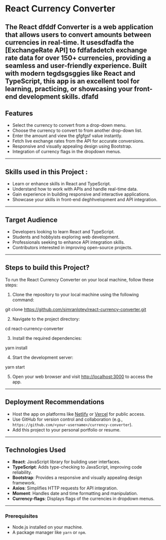 # React Currency Converter

The React dfddf Converter is a web application that allows users to convert amounts between currencies in real-time. It usesdfadfa the [ExchangeRate API] to fdfafadetch exchange rate data for over 150+ currencies, providing a seamless and user-friendly experience. Built with modern tegdsgsggies like React and TypeScript, this app is an excellent tool for learning, practicing, or showcasing your front-end development skills.
dfafd
---

## Features
- Select the currency to convert from a drop-down menu.
- Choose the currency to convert to from another drop-down list.
- Enter the amount and view the gfgfgsf value instantly.
- Fetch live exchange rates from the API for accurate conversions.
- Responsive and visually appealing design using Bootstrap.
- Integration of currency flags in the dropdown menus.

---

## Skills used in this Project : 
- Learn or enhance skills in React and TypeScript.
- Understand how to work with APIs and handle real-time data.
- Gain experience in building responsive and interactive applications.
- Showcase your skills in front-end deghhvelopment and API integration.

---

## Target Audience
- Developers looking to learn React and TypeScript.
- Students and hobbyists exploring web development.
- Professionals seeking to enhance API integration skills.
- Contributors interested in improving open-source projects.

---

## Steps to build this Project?
To run the React Currency Converter on your local machine, follow these steps:

1. Clone the repository to your local machine using the following command:


git clone https://github.com/simranlotey/react-currency-converter.git


2. Navigate to the project directory:


cd react-currency-converter


3. Install the required dependencies:

yarn install


4. Start the development server:


yarn start

5. Open your web browser and visit [http://localhost:3000](http://localhost:3000) to access the app.

---

## Deployment Recommendations
- Host the app on platforms like [Netlify](https://www.netlify.com/) or [Vercel](https://vercel.com/) for public access.
- Use GitHub for version control and collaboration (e.g., `https://github.com/<your-username>/currency-converter`).
- Add this project to your personal portfolio or resume.

---

## Technologies Used
- **React**: JavaScript library for building user interfaces.
- **TypeScript**: Adds type-checking to JavaScript, improving code reliability.
- **Bootstrap**: Provides a responsive and visually appealing design framework.
- **Axios**: Simplifies HTTP requests for API integration.
- **Moment**: Handles date and time formatting and manipulation.
- **Currency-flags**: Displays flags of the currencies in dropdown menus.

---

### Prerequisites
- Node.js installed on your machine.
- A package manager like `yarn` or `npm`.
